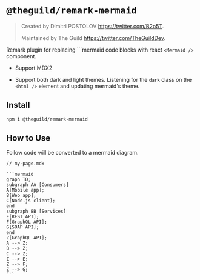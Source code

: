 # `@theguild/remark-mermaid`

> Created by Dimitri POSTOLOV https://twitter.com/B2o5T.
>
> Maintained by The Guild https://twitter.com/TheGuildDev.

Remark plugin for replacing ```mermaid code blocks with react `<Mermaid />` component.

- Support MDX2

- Support both dark and light themes. Listening for the `dark` class on the `<html />` element and
  updating mermaid's theme.

## Install

```sh
npm i @theguild/remark-mermaid
```

## How to Use

Follow code will be converted to a mermaid diagram.

````mdx
// my-page.mdx

```mermaid
graph TD;
subgraph AA [Consumers]
A[Mobile app];
B[Web app];
C[Node.js client];
end
subgraph BB [Services]
E[REST API];
F[GraphQL API];
G[SOAP API];
end
Z[GraphQL API];
A --> Z;
B --> Z;
C --> Z;
Z --> E;
Z --> F;
Z --> G;
```
````
